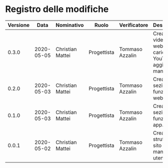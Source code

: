 # Registro delle modifiche
Versione | Data | Nominativo | Ruolo | Verificatore | Descrizione
------------- | ------------- | ------------- | ------------- | ------------- | -------------
0.3.0 | 2020-05-05 | Christian Mattei | Progettista | Tommaso Azzalin | Creazione video app e web-app, caricati su YouTube ed aggiunti nel manuale.
0.2.0 | 2020-05-03 | Christian Mattei | Progettista | Tommaso Azzalin | Creazione sezione funzionalità web-app.
0.1.0 | 2020-05-03 | Christian Mattei | Progettista | Tommaso Azzalin | Creazione sezione funzionalità app.
0.0.1 | 2020-05-02 | Christian Mattei | Progettista | Tommaso Azzalin | Creata struttura sito web manuale utente.